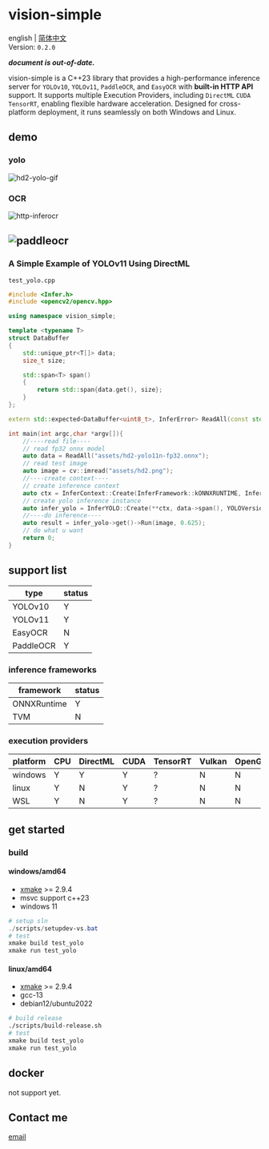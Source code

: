 # vision-simple
english | [简体中文](./README.md)
</br>
Version: `0.2.0`

***document is out-of-date.***

vision-simple is a C++23 library that provides a high-performance inference server for `YOLOv10`, `YOLOv11`, `PaddleOCR`, and `EasyOCR` with **built-in HTTP API** support. It supports multiple Execution Providers, including `DirectML` `CUDA` `TensorRT`, enabling flexible hardware acceleration. Designed for cross-platform deployment, it runs seamlessly on both Windows and Linux.


## demo
### yolo
![hd2-yolo-gif](doc/images/hd2-yolo.gif)

### OCR

![http-inferocr](doc/images/http-inferocr.png)

![paddleocr](doc/images/ppocr.png)
---

### A Simple Example of YOLOv11 Using DirectML
`test_yolo.cpp`
```cpp
#include <Infer.h>
#include <opencv2/opencv.hpp>

using namespace vision_simple;

template <typename T>
struct DataBuffer
{
    std::unique_ptr<T[]> data;
    size_t size;

    std::span<T> span()
    {
        return std::span{data.get(), size};
    }
};

extern std::expected<DataBuffer<uint8_t>, InferError> ReadAll(const std::string& path);

int main(int argc,char *argv[]){
    //----read file----
    // read fp32 onnx model
    auto data = ReadAll("assets/hd2-yolo11n-fp32.onnx");
    // read test image
    auto image = cv::imread("assets/hd2.png");
    //----create context----
    // create inference context
    auto ctx = InferContext::Create(InferFramework::kONNXRUNTIME, InferEP::kDML);
    // create yolo inference instance
    auto infer_yolo = InferYOLO::Create(**ctx, data->span(), YOLOVersion::kV11);
    //----do inference----
    auto result = infer_yolo->get()->Run(image, 0.625);
    // do what u want
    return 0;
}
```

## support list
|type|status|
|-|-|
|YOLOv10|Y|
|YOLOv11|Y|
|EasyOCR|N|
|PaddleOCR|Y|
### inference frameworks
|framework|status|
|-|-|
|ONNXRuntime|Y|
|TVM|N|
### execution providers
|platform|CPU|DirectML|CUDA|TensorRT|Vulkan|OpenGL|OpenCL|
|-|-|-|-|-|-|-|-|
|windows|Y|Y|Y|?|N|N|N|
|linux|Y|N|Y|?|N|N|N|
|WSL|Y|N|Y|?|N|N|N|

## get started
### build
#### windows/amd64
* [xmake](https://xmake.io) >= 2.9.4
* msvc support c++23
* windows 11

```powershell
# setup sln
./scripts/setupdev-vs.bat
# test
xmake build test_yolo
xmake run test_yolo
```
#### linux/amd64
* [xmake](https://xmake.io) >= 2.9.4
* gcc-13
* debian12/ubuntu2022

```sh
# build release
./scripts/build-release.sh
# test
xmake build test_yolo
xmake run test_yolo
```

## docker
not support yet.

## Contact me
[email](amhakureireimu@gmail.com)